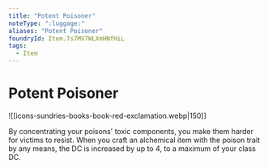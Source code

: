 ```yaml
---
title: "Potent Poisoner"
noteType: ":luggage:"
aliases: "Potent Poisoner"
foundryId: Item.Ts7MV7WLXmHNfHiL
tags:
  - Item
---
```


# Potent Poisoner
![[icons-sundries-books-book-red-exclamation.webp|150]]

By concentrating your poisons' toxic components, you make them harder for victims to resist. When you craft an alchemical item with the poison trait by any means, the DC is increased by up to 4, to a maximum of your class DC.
